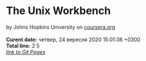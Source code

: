 # The Unix Workbench
by Johns Hopkins University on [coursera.org](https://www.coursera.org/)  
<br/>**Curent date:** 
четвер, 24 вересня 2020 15:01:36 +0300
<br/>**Total line:** 
2
5
<br/>*[link to Git Pages](https://maxfeshchuk.github.io/MaxFeshchuk.unix/Unix/)*

